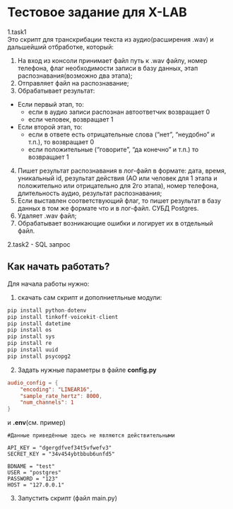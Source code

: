Тестовое задание для X-LAB
===========
1.task1  
Это скрипт для транскрибации текста из аудио(расширения .wav) и дальшейший отбработке, который:
1. На вход из консоли принимает файл путь к .wav файлу, номер телефона, флаг необходимости записи в базу данных, этап распознавания(возможно два этапа);
2. Отправляет файл на распознавание;
3. Обрабатывает результат: 
* Если первый этап, то: 
   + если в аудио записи распознан автоответчик возвращает 0
   + если человек, возвращает 1
* Если второй этап, то:
   + если в ответе есть отрицательные слова (“нет”, “неудобно” и т.п.), то возвращает 0
   + если положительные (“говорите”, “да конечно” и т.п.) то возвращает 1
4. Пишет результат распознавания в лог-файл в формате: дата, время, уникальный id, результат действия (АО или человек для 1 этапа и положительно или отрицательно для 2го этапа), номер телефона, длительность аудио, результат распознавания;
5. Если выставлен соответствующий флаг, то пишет результат в базу данных в том же формате что и в лог-файл. СУБД Postgres. 
6. Удаляет .wav файл;
7. Обрабатывает возникающие ошибки и логирует их в отдельный файл.
   
2.task2 - SQL запрос


Как начать работать?
-----------
Для начала работы нужно:
1. скачать сам скрипт и дополниетльные модули:
```python
pip install python-dotenv
pip install tinkoff-voicekit-client
pip install datetime
pip install os
pip install sys
pip install re
pip install uuid
pip install psycopg2
```
2. Задать нужные параметры в файле **config.py** 
```conf
audio_config = {
    "encoding": "LINEAR16",
    "sample_rate_hertz": 8000,
    "num_channels": 1
}

```
и **.env**(см. пример)
```env
#Данные приведённые здесь не являются действительными

API_KEY = "dgergdfvef34t5vfwefv3"
SECRET_KEY = "34v454ybtbbub6unfd5"

BDNAME = "test"
USER = "postgres"
PASSWORD = "123"
HOST = "127.0.0.1"

```
3. Запустить скрипт (файл main.py)
